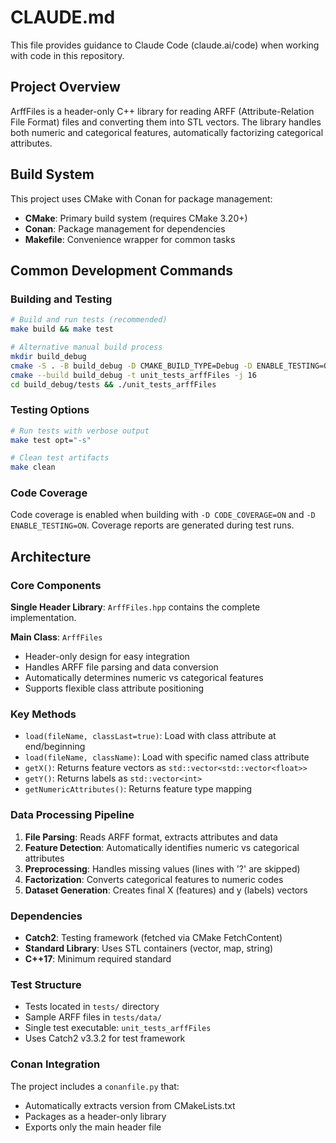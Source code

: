 # CLAUDE.md

This file provides guidance to Claude Code (claude.ai/code) when working with code in this repository.

## Project Overview

ArffFiles is a header-only C++ library for reading ARFF (Attribute-Relation File Format) files and converting them into STL vectors. The library handles both numeric and categorical features, automatically factorizing categorical attributes.

## Build System

This project uses CMake with Conan for package management:
- **CMake**: Primary build system (requires CMake 3.20+)
- **Conan**: Package management for dependencies
- **Makefile**: Convenience wrapper for common tasks

## Common Development Commands

### Building and Testing
```bash
# Build and run tests (recommended)
make build && make test

# Alternative manual build process
mkdir build_debug
cmake -S . -B build_debug -D CMAKE_BUILD_TYPE=Debug -D ENABLE_TESTING=ON -D CODE_COVERAGE=ON
cmake --build build_debug -t unit_tests_arffFiles -j 16
cd build_debug/tests && ./unit_tests_arffFiles
```

### Testing Options
```bash
# Run tests with verbose output
make test opt="-s"

# Clean test artifacts
make clean
```

### Code Coverage
Code coverage is enabled when building with `-D CODE_COVERAGE=ON` and `-D ENABLE_TESTING=ON`. Coverage reports are generated during test runs.

## Architecture

### Core Components

**Single Header Library**: `ArffFiles.hpp` contains the complete implementation.

**Main Class**: `ArffFiles`
- Header-only design for easy integration
- Handles ARFF file parsing and data conversion
- Automatically determines numeric vs categorical features
- Supports flexible class attribute positioning

### Key Methods
- `load(fileName, classLast=true)`: Load with class attribute at end/beginning
- `load(fileName, className)`: Load with specific named class attribute
- `getX()`: Returns feature vectors as `std::vector<std::vector<float>>`
- `getY()`: Returns labels as `std::vector<int>`
- `getNumericAttributes()`: Returns feature type mapping

### Data Processing Pipeline
1. **File Parsing**: Reads ARFF format, extracts attributes and data
2. **Feature Detection**: Automatically identifies numeric vs categorical attributes
3. **Preprocessing**: Handles missing values (lines with '?' are skipped)
4. **Factorization**: Converts categorical features to numeric codes
5. **Dataset Generation**: Creates final X (features) and y (labels) vectors

### Dependencies
- **Catch2**: Testing framework (fetched via CMake FetchContent)
- **Standard Library**: Uses STL containers (vector, map, string)
- **C++17**: Minimum required standard

### Test Structure
- Tests located in `tests/` directory
- Sample ARFF files in `tests/data/`
- Single test executable: `unit_tests_arffFiles`
- Uses Catch2 v3.3.2 for test framework

### Conan Integration
The project includes a `conanfile.py` that:
- Automatically extracts version from CMakeLists.txt
- Packages as a header-only library
- Exports only the main header file